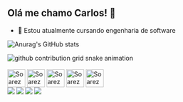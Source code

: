 ## Olá me chamo Carlos! 👋

- 🌱 Estou atualmente cursando engenharia de software

![Anurag's GitHub stats](https://github-readme-stats.vercel.app/api?username=Soarezzsemj&show_icons=true&theme=radical)

<picture>
  <source media="(prefers-color-scheme: dark)" srcset="https://raw.githubusercontent.com/Soarezzsemj/Soarezzsemj/output/github-contribution-grid-snake-dark.svg">
  <source media="(prefers-color-scheme: light)" srcset="https://raw.githubusercontent.com/Soarezzsemj/Soarezzsemj/output/github-contribution-grid-snake.svg">
  <img alt="github contribution grid snake animation" src="https://raw.githubusercontent.com/Soarezzsemj/Soarezzsemj/output/github-contribution-grid-snake.svg">
</picture>

<div style="display: inline_block"><br>

<img align="center" alt="Soarezz-c" height="40" width="40" src="https://cdn.jsdelivr.net/gh/devicons/devicon@latest/icons/c/c-original.svg"/>
<img align="center" alt="Soarezz-swift" height="40" width="40" src="https://cdn.jsdelivr.net/gh/devicons/devicon@latest/icons/swift/swift-original.svg"/>
<img align="center" alt="Soarezz-html" height="40" width="40" src="https://cdn.jsdelivr.net/gh/devicons/devicon@latest/icons/html5/html5-original.svg"/>
<img align="center" alt="Soarezz-css" height="40" width="40" src="https://cdn.jsdelivr.net/gh/devicons/devicon@latest/icons/css3/css3-original.svg"/>
<img align="center" alt="Soarezz-js" height="40" width="40" src="https://cdn.jsdelivr.net/gh/devicons/devicon@latest/icons/javascript/javascript-original.svg"/>
</div>

<div> 
  <a href="https://instagram.com/soarezzsemj" target="_blank"><img src="https://img.shields.io/badge/-Instagram-%23E4405F?style=for-the-badge&logo=instagram&logoColor=white" target="_blank"></a>
 	<a href="https://www.twitch.tv/soarezzsemj" target="_blank"><img src="https://img.shields.io/badge/Twitch-9146FF?style=for-the-badge&logo=twitch&logoColor=white" target="_blank"></a>
  <a href = "mailto:5carloseduardo2007@gmail.com"><img src="https://img.shields.io/badge/-Gmail-%23333?style=for-the-badge&logo=gmail&logoColor=white" target="_blank"></a>
  <a href="https://www.linkedin.com/in/carlos-eduardo-soares-081419343/" target="_blank"><img src="https://img.shields.io/badge/-LinkedIn-%230077B5?style=for-the-badge&logo=linkedin&logoColor=white" target="_blank"></a> 
  
</div>

